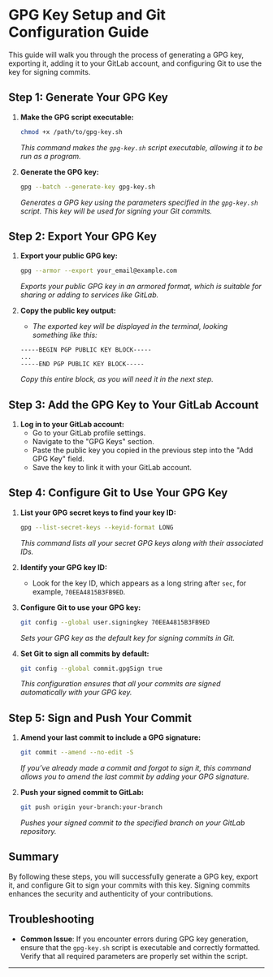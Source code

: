 # GPG Key Setup and Git Configuration Guide

This guide will walk you through the process of generating a GPG key, exporting it, adding it to your GitLab account, and configuring Git to use the key for signing commits.

## Step 1: Generate Your GPG Key

1. **Make the GPG script executable:**
   ```bash
   chmod +x /path/to/gpg-key.sh
   ```
   _This command makes the `gpg-key.sh` script executable, allowing it to be run as a program._

2. **Generate the GPG key:**
   ```bash
   gpg --batch --generate-key gpg-key.sh
   ```
   _Generates a GPG key using the parameters specified in the `gpg-key.sh` script. This key will be used for signing your Git commits._

## Step 2: Export Your GPG Key

1. **Export your public GPG key:**
   ```bash
   gpg --armor --export your_email@example.com
   ```
   _Exports your public GPG key in an armored format, which is suitable for sharing or adding to services like GitLab._

2. **Copy the public key output:**
   - _The exported key will be displayed in the terminal, looking something like this:_
   ```
   -----BEGIN PGP PUBLIC KEY BLOCK-----
   ...
   -----END PGP PUBLIC KEY BLOCK-----
   ```
   _Copy this entire block, as you will need it in the next step._

## Step 3: Add the GPG Key to Your GitLab Account

1. **Log in to your GitLab account:**
   - Go to your GitLab profile settings.
   - Navigate to the "GPG Keys" section.
   - Paste the public key you copied in the previous step into the "Add GPG Key" field.
   - Save the key to link it with your GitLab account.

## Step 4: Configure Git to Use Your GPG Key

1. **List your GPG secret keys to find your key ID:**
   ```bash
   gpg --list-secret-keys --keyid-format LONG
   ```
   _This command lists all your secret GPG keys along with their associated IDs._

2. **Identify your GPG key ID:**
   - Look for the key ID, which appears as a long string after `sec`, for example, `70EEA4815B3FB9ED`.

3. **Configure Git to use your GPG key:**
   ```bash
   git config --global user.signingkey 70EEA4815B3FB9ED
   ```
   _Sets your GPG key as the default key for signing commits in Git._

4. **Set Git to sign all commits by default:**
   ```bash
   git config --global commit.gpgSign true
   ```
   _This configuration ensures that all your commits are signed automatically with your GPG key._

## Step 5: Sign and Push Your Commit

1. **Amend your last commit to include a GPG signature:**
   ```bash
   git commit --amend --no-edit -S
   ```
   _If you’ve already made a commit and forgot to sign it, this command allows you to amend the last commit by adding your GPG signature._

2. **Push your signed commit to GitLab:**
   ```bash
   git push origin your-branch:your-branch
   ```
   _Pushes your signed commit to the specified branch on your GitLab repository._

## Summary

By following these steps, you will successfully generate a GPG key, export it, and configure Git to sign your commits with this key. Signing commits enhances the security and authenticity of your contributions.

## Troubleshooting

- **Common Issue**: If you encounter errors during GPG key generation, ensure that the `gpg-key.sh` script is executable and correctly formatted. Verify that all required parameters are properly set within the script.

---
